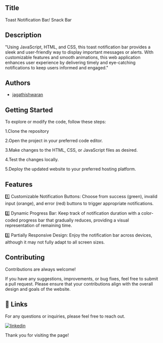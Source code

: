 
## Title

Toast Notification Bar/ Snack Bar
## Description 

"Using JavaScript, HTML, and CSS, this toast notification bar provides a sleek and user-friendly way to display important messages or alerts. With customizable features and smooth animations, this web application enhances user experience by delivering timely and eye-catching notifications to keep users informed and engaged."
## Authors

- [jagathishwaran](https://www.github.com/jagathishwaran) 

    
## Getting Started

To explore or modify the code, follow these steps:

1.Clone the repository

2.Open the project in your preferred code editor.

3.Make changes to the HTML, CSS, or JavaScript files as desired.

4.Test the changes locally.

5.Deploy the updated website to your preferred hosting platform.


## Features

1️⃣ Customizable Notification Buttons: Choose from success (green), invalid input (orange), and error (red) buttons to trigger appropriate notifications.

2️⃣ Dynamic Progress Bar: Keep track of notification duration with a color-coded progress bar that gradually reduces, providing a visual representation of remaining time.

3️⃣ Partially Responsive Design: Enjoy the notification bar across devices, although it may not fully adapt to all screen sizes.


## Contributing

Contributions are always welcome!

If you have any suggestions, improvements, or bug fixes, feel free to submit a pull request. Please ensure that your contributions align with the overall design and goals of the website. 


## 🔗 Links

For any questions or inquiries, please feel free to reach out. 

[![linkedin](https://img.shields.io/badge/linkedin-0A66C2?style=for-the-badge&logo=linkedin&logoColor=white)](https://www.linkedin.com/in/jagathishwaran-m-172928231)


Thank you for visiting the page!
